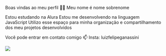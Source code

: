 Boas vindas ao meu perfil 💙💙
Meu nome é nome sobrenome

Estou estudando na Alura
Estou me desenvolvendo na linguagem JavaScript
Utilizo esse espaço para minha organização e compartilhamento dos meu projetos desenvolvidos

Você pode entrar em contato comigo 📫
Insta: luizfelipeganassini

![](blob:https://web.whatsapp.com/c387f712-9340-4922-86d3-c7d4b5ca6fec)
